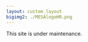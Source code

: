 ```yaml
---
layout: custom_layout
bigimg2: ./MESAlogoHR.png
---
```


This site is under maintenance.

<!-- Thank you for attending our workshop! This site is for accessing all the material for the workshop, and will stay up until (when?). To respect all the people who contributed to these presentations, we ask that you please do not distribute the content you can find here.

We would appreciate if you could fill in this [feedback form](...) to let us know how to improve the workshop if we hold it again in future.

----
### Prof. Niels Kjaergaard: Engaging Academic Talks
1. [presentation 1](https://www.dropbox.com/s/l71ssnhzi8t55ad/Development%20of%20a%20customized%20two-photon%20microscope%20for%20imaging%20brain%20activity%20in%20rodents.mp4?dl=0)
1. [presentation 2](files/test.png)


### Steve Ting: Effectively Communicating Research to the Ceneral Public
stuff

### Dr. Anna Garden: Creating and Presenting Academic Posters
stuff 2 -->
